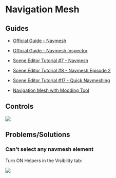 # Navigation Mesh

## Guides

- [Official Guide - Navmesh](https://moddocs.bannerlord.com/editor/scene-editor/nav_mesh/)
- [Official Guide - Navmesh Inspector](https://moddocs.bannerlord.com/editor/scene-editor/nav_mesh_inspector/)

- [Scene Editor Tutorial #7 - Navmesh](https://www.youtube.com/watch?v=-pxQFSfaG1c&list=PLkLMOvLG8q6bVmWqjXSduwhmzsJ9bLO0u&index=8)
- [Scene Editor Tutorial #8 - Navmesh Episode 2](https://www.youtube.com/watch?v=mSIjcJJ0hx8&list=PLkLMOvLG8q6bVmWqjXSduwhmzsJ9bLO0u&index=8)
- [Scene Editor Tutorial #17 - Quick Navmeshing](https://www.youtube.com/watch?v=yBbgr1DGht0&list=PLkLMOvLG8q6bVmWqjXSduwhmzsJ9bLO0u&index=19)
- [Navigation Mesh with Modding Tool](https://www.youtube.com/watch?v=YHVgJQAyvZw&list=PLxhni8XI_dRALYs8R9NHpMLxpMI2wSGxA&index=8)

## Controls

![](https://imgur.com/FnZfJS5.png)


## Problems/Solutions

### Can't select any navmesh element

Turn ON Helpers in the Visibility tab:

![](https://imgur.com/nZJiVRD.png)

